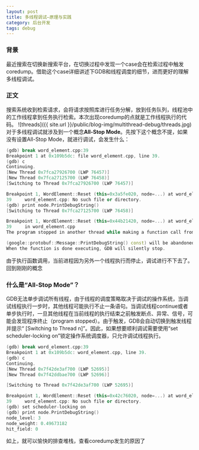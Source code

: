 ```yaml
---
layout: post
title: 多线程调试—原理与实践
category: 后台开发
tags: debug
---
```

### 背景
最近搜索在切换新搜索平台，在切换过程中发现一个case会在检索过程中触发coredump。借助这个case详细讲述下GDB和线程调度的细节，进而更好的理解多线程调试。

### 正文
搜索系统收到检索请求，会将请求按照库进行任务分解，放到任务队列，线程池中的工作线程拿到任务执行检索。本次出现coredump的点就是工作线程执行的代码。
![threads]({{ site.url }}/public/blog-img/multithread-debug/threads.jpg)   
对于多线程调试就涉及到一个概念**All-Stop Mode**。先按下这个概念不提，如果没有设置All-Stop Mode，就进行调试，会发生什么：

```cpp
(gdb) break word_element.cpp:39
Breakpoint 1 at 0x109b5dc: file word_element.cpp, line 39.
(gdb) c
Continuing.
[New Thread 0x7fca27926700 (LWP 76457)]
[New Thread 0x7fca27125700 (LWP 76458)]
[Switching to Thread 0x7fca27926700 (LWP 76457)]

Breakpoint 1, WordElement::Reset (this=0x3a5fe020, node=...) at word_element.cpp:39
39     word_element.cpp: No such file or directory.
(gdb) print node.PrintDebugString()
[Switching to Thread 0x7fca27125700 (LWP 76458)]

Breakpoint 1, WordElement::Reset (this=0x44b21420, node=...) at word_element.cpp:39
39     in word_element.cpp
The program stopped in another thread while making a function call from GDB.

(google::protobuf::Message::PrintDebugString() const) will be abandoned.
When the function is done executing, GDB will silently stop.
```

由于执行函数调用，当前进程因为另外一个线程执行而停止，调试进行不下去了。回到刚刚的概念

### 什么是“All-Stop Mode”？
GDB无法单步调试所有线程，由于线程的调度策略取决于调试的操作系统，当调试线程执行一步时，其他线程可能执行不止一条语句。当调试线程continue或者单步执行时，一旦其他线程在当前线程的执行结束之前触发断点、异常、信号，可能会发现程序终止（program stopped）。由于触发，GDB会自动切换到触发线程并提示“ [Switching to Thread n]”。因此，如果想要顺利调试需要使用“set scheduler-locking on”锁定操作系统调度器，只允许调试线程执行。

```cpp
(gdb) break word_element.cpp:39
Breakpoint 1 at 0x109b5dc: word_element.cpp, line 39.
(gdb) c
Continuing.
[New Thread 0x7f42de3af700 (LWP 52695)]
[New Thread 0x7f42ddbae700 (LWP 52696)]

[Switching to Thread 0x7f42de3af700 (LWP 52695)]

Breakpoint 1, WordElement::Reset (this=0x42c76020, node=...) at word_element.cpp:39
39     word_element.cpp: No such file or directory.
(gdb) set scheduler-locking on
(gdb) print node.PrintDebugString()
node_level: 3
node_weight: 0.49673182
hit_field: 0
```

如上，就可以愉快的排查堆栈，查看coredump发生的原因了





